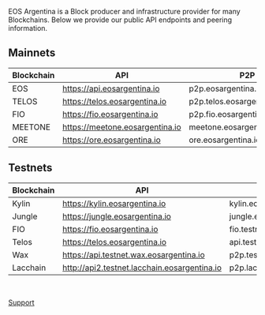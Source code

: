 EOS Argentina is a Block producer and infrastructure provider for many Blockchains. Below we provide our public API endpoints and peering information. 

## Mainnets 

| Blockchain  	| API  	|  P2P 	|
|---	|---	|---	|
|   EOS	|   https://api.eosargentina.io	|  p2p.eosargentina.io:5222 	|
| TELOS | https://telos.eosargentina.io | p2p.telos.eosargentina.io:9876 |
| FIO | https://fio.eosargentina.io | p2p.fio.eosargentina.io:1984 |
| MEETONE | https://meetone.eosargentina.io | meetone.eosargentina.io:9876 |
| ORE | https://ore.eosargentina.io | ore.eosargentina.io:9876|


## Testnets

| Blockchain  	| API  	|  P2P 	|
|---	|---	|---	|
|   Kylin	|  https://kylin.eosargentina.io	 	|  kylin.eosargentina.io:1337 	|
|   Jungle	|  https://jungle.eosargentina.io	 	|  jungle.eosargentina.io:9876 	|
| FIO | https://fio.eosargentina.io | fio.testnet.eosargentina.io:1984 |
|   Telos	|  https://telos.eosargentina.io	 	|   api.testnet.telos.eosargentina.io:9870	|
|   Wax	|  https://api.testnet.wax.eosargentina.io 	|  p2p.testnet.wax.eosargentina.io 	|
|   Lacchain	|  http://api2.testnet.lacchain.eosargentina.io	 	|  p2p.lacchain-testnet.eosargentina.io 	|

<br>

[Support](https://t.me/EOSarg)

